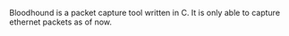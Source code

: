 Bloodhound is a packet capture tool written in C. It is only able to capture ethernet packets as of now.
